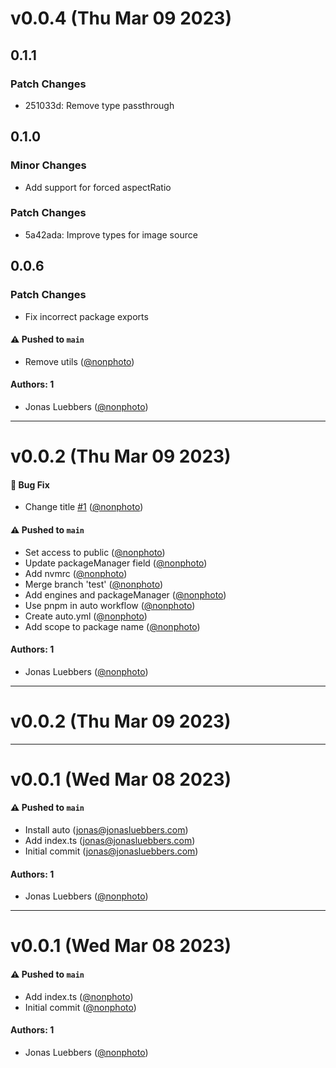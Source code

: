 # v0.0.4 (Thu Mar 09 2023)

## 0.1.1

### Patch Changes

- 251033d: Remove type passthrough

## 0.1.0

### Minor Changes

- Add support for forced aspectRatio

### Patch Changes

- 5a42ada: Improve types for image source

## 0.0.6

### Patch Changes

- Fix incorrect package exports

#### ⚠️ Pushed to `main`

- Remove utils ([@nonphoto](https://github.com/nonphoto))

#### Authors: 1

- Jonas Luebbers ([@nonphoto](https://github.com/nonphoto))

---

# v0.0.2 (Thu Mar 09 2023)

#### 🐛 Bug Fix

- Change title [#1](https://github.com/nonphoto/sanity-image/pull/1) ([@nonphoto](https://github.com/nonphoto))

#### ⚠️ Pushed to `main`

- Set access to public ([@nonphoto](https://github.com/nonphoto))
- Update packageManager field ([@nonphoto](https://github.com/nonphoto))
- Add nvmrc ([@nonphoto](https://github.com/nonphoto))
- Merge branch 'test' ([@nonphoto](https://github.com/nonphoto))
- Add engines and packageManager ([@nonphoto](https://github.com/nonphoto))
- Use pnpm in auto workflow ([@nonphoto](https://github.com/nonphoto))
- Create auto.yml ([@nonphoto](https://github.com/nonphoto))
- Add scope to package name ([@nonphoto](https://github.com/nonphoto))

#### Authors: 1

- Jonas Luebbers ([@nonphoto](https://github.com/nonphoto))

---

# v0.0.2 (Thu Mar 09 2023)

---

# v0.0.1 (Wed Mar 08 2023)

#### ⚠️ Pushed to `main`

- Install auto (jonas@jonasluebbers.com)
- Add index.ts (jonas@jonasluebbers.com)
- Initial commit (jonas@jonasluebbers.com)

#### Authors: 1

- Jonas Luebbers ([@nonphoto](https://github.com/nonphoto))

---

# v0.0.1 (Wed Mar 08 2023)

#### ⚠️ Pushed to `main`

- Add index.ts ([@nonphoto](https://github.com/nonphoto))
- Initial commit ([@nonphoto](https://github.com/nonphoto))

#### Authors: 1

- Jonas Luebbers ([@nonphoto](https://github.com/nonphoto))
